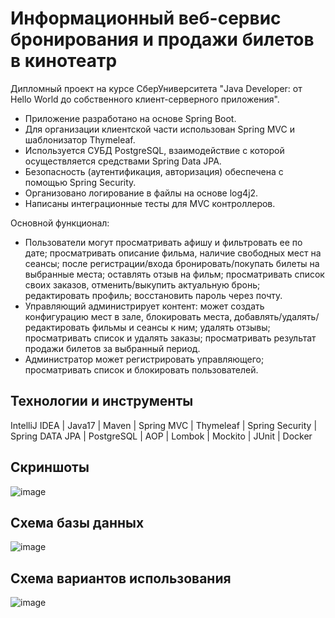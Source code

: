 # Информационный веб-сервис бронирования и продажи билетов в кинотеатр

Дипломный проект на курсе СберУниверситета "Java Developer: от Hello World до собственного клиент-серверного приложения".

- Приложение разработано на основе Spring Boot.
- Для организации клиентской части использован Spring MVC и шаблонизатор Thymeleaf.
- Используется СУБД PostgreSQL, взаимодействие с которой осуществляется средствами Spring Data JPA.
- Безопасность (аутентификация, авторизация) обеспечена с помощью Spring Security.
- Организовано логирование в файлы на основе log4j2.
- Написаны интеграционные тесты для MVC контроллеров.

Основной функционал:
- Пользователи могут просматривать афишу и фильтровать ее по дате; просматривать описание фильма, наличие свободных мест на сеансы; после регистрации/входа бронировать/покупать билеты на выбранные места; оставлять отзыв на фильм; просматривать список своих заказов, отменить/выкупить актуальную бронь; редактировать профиль; восстановить пароль через почту.
- Управляющий администрирует контент: может создать конфигурацию мест в зале, блокировать места, добавлять/удалять/редактировать фильмы и сеансы к ним; удалять отзывы; просматривать список и удалять заказы; просматривать результат продажи билетов за выбранный период.
- Администратор может регистрировать управляющего; просматривать список и блокировать пользователей.

## Технологии и инструменты

IntelliJ IDEA | Java17 | Maven | Spring MVC | Thymeleaf | Spring Security | Spring DATA JPA | PostgreSQL | AOP | Lombok | Mockito | JUnit | Docker

## Скриншоты
![image](https://github.com/lyovinas/cinema-ticket-office/blob/master/screenshots.gif)

## Схема базы данных
![image](https://github.com/lyovinas/cinema-ticket-office/blob/master/db_scheme.png)

## Схема вариантов использования
![image](https://github.com/lyovinas/cinema-ticket-office/blob/master/use_case_diagram.png)
